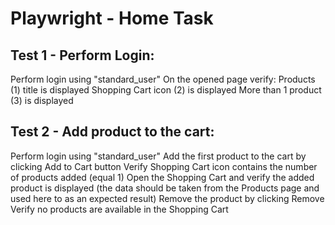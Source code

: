 # Playwright - Home Task 

## Test 1 - Perform Login:
Perform login using "standard_user"
On the opened page verify: 
Products (1) title is displayed
Shopping Cart icon (2) is displayed
More than 1 product (3) is displayed

## Test 2 - Add product to the cart:
Perform login using "standard_user"
Add the first product to the cart by clicking Add to Cart button
Verify Shopping Cart icon contains the number of products added (equal 1)
Open the Shopping Cart and verify the added product is displayed (the data should be taken from the Products page and used here to as an expected result)
Remove the product by clicking Remove
Verify no products are available in the Shopping Cart